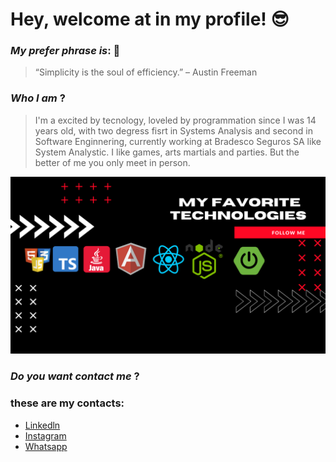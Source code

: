 # **Hey**, welcome at in my profile! &#128526;	


### _My prefer phrase is_: 🧐
>“Simplicity is the soul of efficiency.” – Austin Freeman

### _Who I am_ **?**
>I'm a excited by tecnology, loveled by programmation since I was 14 years old, with two degress fisrt in Systems Analysis and second in Software Enginnering, currently working at Bradesco Seguros SA like System Analystic. I like games, arts martials and parties. But the better of me you only meet in person.

![tech](/favorite_tech.png "my favorites technologies")

### _Do you want contact me_ **?**
### these are my contacts:
 - [Linkedln](https://www.linkedin.com/in/gilbertotads)
 - [Instagram](https://www.instagram.com/assuntosdev)
 - [Whatsapp](https://wa.me/message/EFLPAWQW7QVKN1)





<!--
**GilbertoTADS/GilbertoTADS** is a ✨ _special_ ✨ repository because its `README.md` (this file) appears on your GitHub profile.

Here are some ideas to get you started:

- 🔭 I’m currently working on ...
- 🌱 I’m currently learning ...
- 👯 I’m looking to collaborate on ...
- 🤔 I’m looking for help with ...
- 💬 Ask me about ...
- 📫 How to reach me: ...
- 😄 Pronouns: ...
- ⚡ Fun fact: ...
-->
